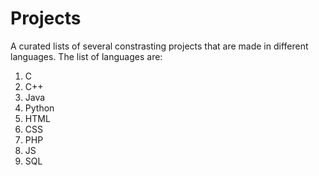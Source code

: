 # Projects

A curated lists of several constrasting projects that are made in different languages.
The list of languages are:

1. C
2. C++
3. Java
4. Python
5. HTML
6. CSS
7. PHP
8. JS
9. SQL

